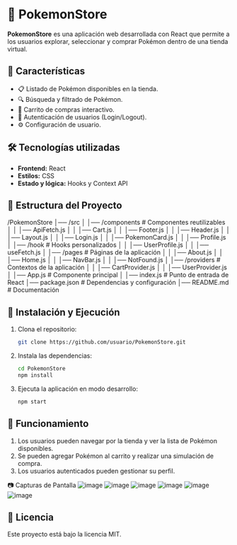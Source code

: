 # 🛒 PokemonStore

**PokemonStore** es una aplicación web desarrollada con React que permite a los usuarios explorar, seleccionar y comprar Pokémon dentro de una tienda virtual.

## 📌 Características
- 📋 Listado de Pokémon disponibles en la tienda.
- 🔍 Búsqueda y filtrado de Pokémon.
- 🛒 Carrito de compras interactivo.
- 👤 Autenticación de usuarios (Login/Logout).
- ⚙️ Configuración de usuario.

## 🛠 Tecnologías utilizadas
- **Frontend:** React
- **Estilos:** CSS
- **Estado y lógica:** Hooks y Context API

## 📂 Estructura del Proyecto
/PokemonStore
│── /src
│   │── /components      # Componentes reutilizables
│   │   │── ApiFetch.js
│   │   │── Cart.js
│   │   │── Footer.js
│   │   │── Header.js
│   │   │── Layout.js
│   │   │── Login.js
│   │   │── PokemonCard.js
│   │   │── Profile.js
│   │── /hook            # Hooks personalizados
│   │   │── UserProfile.js
│   │   │── useFetch.js
│   │── /pages           # Páginas de la aplicación
│   │   │── About.js
│   │   │── Home.js
│   │   │── NavBar.js
│   │   │── NotFound.js
│   │── /providers       # Contextos de la aplicación
│   │   │── CartProvider.js
│   │   │── UserProvider.js
│   │── App.js           # Componente principal
│   │── index.js         # Punto de entrada de React
│── package.json         # Dependencias y configuración
│── README.md            # Documentación

## 🚀 Instalación y Ejecución
1. Clona el repositorio:
   ```sh
   git clone https://github.com/usuario/PokemonStore.git
   ```
2. Instala las dependencias:
   ```sh
   cd PokemonStore
   npm install
   ```
3. Ejecuta la aplicación en modo desarrollo:
   ```sh
   npm start
   ```

## 📜 Funcionamiento
1. Los usuarios pueden navegar por la tienda y ver la lista de Pokémon disponibles.
2. Se pueden agregar Pokémon al carrito y realizar una simulación de compra.
3. Los usuarios autenticados pueden gestionar su perfil.

📷 Capturas de Pantalla
![image](https://github.com/user-attachments/assets/2a00af16-3ddf-4c7c-9170-761d169ead57)
![image](https://github.com/user-attachments/assets/b7972ced-18ed-4dd4-8ca3-6d9bcd523436)
![image](https://github.com/user-attachments/assets/beb583c6-97d7-452b-bf12-e58527e63103)
![image](https://github.com/user-attachments/assets/544cfd73-4a36-4160-a4f4-111f1ff72433)
![image](https://github.com/user-attachments/assets/e32f11c8-150f-4a9a-a505-77233da5d965)
![image](https://github.com/user-attachments/assets/64e4542a-b8f2-4e06-a291-d750ec9dfbb3)




## 📄 Licencia
Este proyecto está bajo la licencia MIT.




